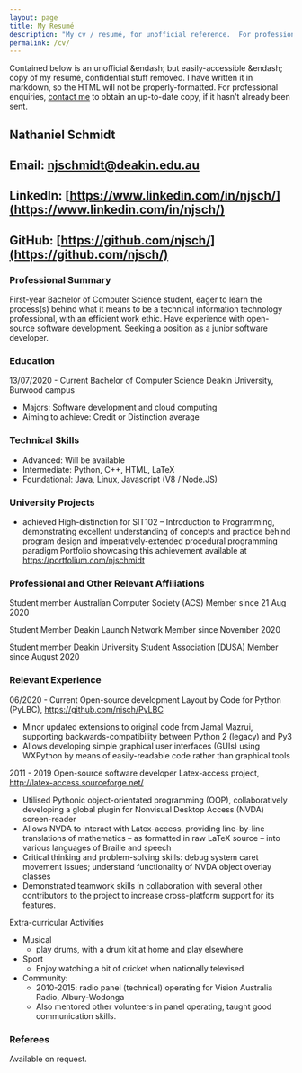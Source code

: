 ```yaml
---
layout: page
title: My Resumé
description: "My cv / resumé, for unofficial reference.  For professional enquiries, contact me to obtain an up-to-date version."
permalink: /cv/
---
```


Contained below is an unofficial &endash; but easily-accessible &endash; copy of my resum&eacute;, confidential stuff removed.  I have written it in markdown, so the HTML will not be properly-formatted.  For professional enquiries, [contact me](/contact/) to obtain an up-to-date copy, if it hasn't already been sent.

## Nathaniel Schmidt
## Email: njschmidt@deakin.edu.au
## LinkedIn: [https://www.linkedin.com/in/njsch/](https://www.linkedin.com/in/njsch/)
## GitHub: [https://github.com/njsch/](https://github.com/njsch/)

### Professional Summary
First-year Bachelor of Computer Science student, eager to learn the process(s) behind what it means to be a technical information technology professional, with an efficient work ethic. Have experience with open-source software development. Seeking a position as a junior software developer.

### Education
13/07/2020 - Current
Bachelor of Computer Science
Deakin University, Burwood campus
* Majors: Software development and cloud computing
* Aiming to achieve: Credit or Distinction average

### Technical Skills
* Advanced: Will be available
* Intermediate: Python, C++, HTML, LaTeX
* Foundational: Java, Linux, Javascript (V8 / Node.JS)

### University Projects
* achieved High-distinction for SIT102 – Introduction to Programming, demonstrating excellent understanding of concepts and practice behind program design and imperatively-extended procedural programming paradigm
Portfolio showcasing this achievement available at https://portfolium.com/njschmidt

### Professional and Other Relevant Affiliations
Student member
Australian Computer Society (ACS)
Member since 21 Aug 2020

Student Member
Deakin Launch Network
Member since November 2020

Student member
Deakin University Student Association (DUSA)
Member since August 2020

### Relevant Experience
06/2020 - Current
Open-source development
Layout by Code for Python (PyLBC), https://github.com/njsch/PyLBC
* Minor updated extensions to original code from Jamal Mazrui, supporting backwards-compatibility between Python 2 (legacy) and Py3
* Allows developing simple graphical user interfaces (GUIs) using WXPython by means of easily-readable code rather than graphical tools

2011 - 2019
Open-source software developer
Latex-access project, http://latex-access.sourceforge.net/
* Utilised Pythonic object-orientated programming (OOP), collaboratively developing a global plugin for Nonvisual Desktop Access (NVDA) screen-reader
* Allows NVDA to interact with Latex-access, providing line-by-line translations of mathematics – as formatted in raw LaTeX source – into various languages of Braille and speech
* Critical thinking and problem-solving skills: debug system caret movement issues; understand functionality of NVDA object overlay classes
* Demonstrated teamwork skills in collaboration with several other contributors to the project to increase cross-platform support for its features.

Extra-curricular Activities
* Musical
  * play drums, with a drum kit at home and play elsewhere
* Sport
  * Enjoy watching a bit of cricket when nationally televised
* Community:
  * 2010-2015: radio panel (technical) operating for Vision Australia Radio, Albury-Wodonga
  * Also mentored other volunteers in panel operating, taught good communication skills.

### Referees
Available on request.
